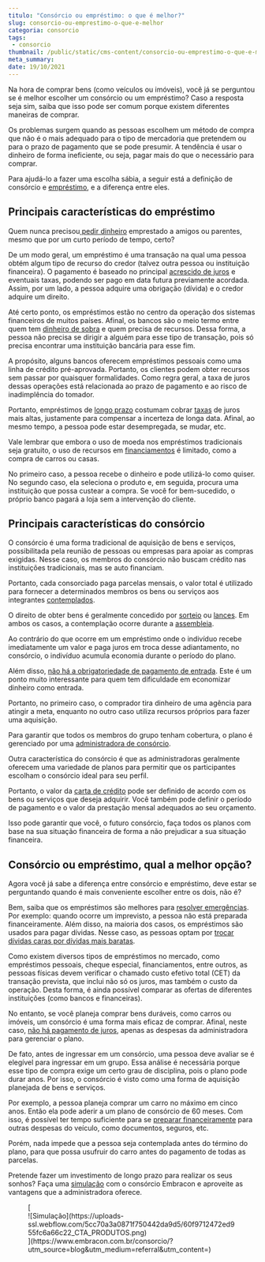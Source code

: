```yaml
---
titulo: "Consórcio ou empréstimo: o que é melhor?"
slug: consorcio-ou-emprestimo-o-que-e-melhor
categoria: consorcio
tags:
 - consorcio
thumbnail: /public/static/cms-content/consorcio-ou-emprestimo-o-que-e-melhor.jpg
meta_summary: 
date: 19/10/2021
---
```

Na hora de comprar bens (como veículos ou imóveis), você já se perguntou se é melhor escolher um consórcio ou um empréstimo? Caso a resposta seja sim, saiba que isso pode ser comum porque existem diferentes maneiras de comprar.

Os problemas surgem quando as pessoas escolhem um método de compra que não é o mais adequado para o tipo de mercadoria que pretendem ou para o prazo de pagamento que se pode presumir. A tendência é usar o dinheiro de forma ineficiente, ou seja, pagar mais do que o necessário para comprar.

Para ajudá-lo a fazer uma escolha sábia, a seguir está a definição de consórcio e [empréstimo](https://www.embracon.com.br/blog/financiamento-emprestimo-ou-consorcio-conheca-todas-as-opcoes), e a diferença entre eles.

Principais características do empréstimo 
-----------------------------------------

Quem nunca precisou[ pedir dinheiro](https://www.embracon.com.br/blog/como-juntar-dinheiro-ainda-este-ano) emprestado a amigos ou parentes, mesmo que por um curto período de tempo, certo?

De um modo geral, um empréstimo é uma transação na qual uma pessoa obtém algum tipo de recurso do credor (talvez outra pessoa ou instituição financeira). O pagamento é baseado no principal [acrescido de juros](https://www.embracon.com.br/blog/como-os-juros-afetam-a-sua-vida) e eventuais taxas, podendo ser pago em data futura previamente acordada. Assim, por um lado, a pessoa adquire uma obrigação (dívida) e o credor adquire um direito.

Até certo ponto, os empréstimos estão no centro da operação dos sistemas financeiros de muitos países. Afinal, os bancos são o meio termo entre quem tem [dinheiro de sobra](https://www.embracon.com.br/blog/comece-a-poupar-dinheiro-ainda-em-2021) e quem precisa de recursos. Dessa forma, a pessoa não precisa se dirigir a alguém para esse tipo de transação, pois só precisa encontrar uma instituição bancária para esse fim.

A propósito, alguns bancos oferecem empréstimos pessoais como uma linha de crédito pré-aprovada. Portanto, os clientes podem obter recursos sem passar por quaisquer formalidades. Como regra geral, a taxa de juros dessas operações está relacionada ao prazo de pagamento e ao risco de inadimplência do tomador.

Portanto, empréstimos de [longo prazo](https://www.embracon.com.br/blog/como-investir-em-curto-medio-e-longo-prazo) costumam cobrar [taxas](https://www.embracon.com.br/blog/quais-sao-as-principais-taxas-do-consorcio) de juros mais altas, justamente para compensar a incerteza de longa data. Afinal, ao mesmo tempo, a pessoa pode estar desempregada, se mudar, etc.

Vale lembrar que embora o uso de moeda nos empréstimos tradicionais seja gratuito, o uso de recursos em [financiamentos](https://www.embracon.com.br/blog/financiamento-ou-consorcio-o-que-e-melhor-na-compra-de-um-imovel) é limitado, como a compra de carros ou casas.

No primeiro caso, a pessoa recebe o dinheiro e pode utilizá-lo como quiser. No segundo caso, ela seleciona o produto e, em seguida, procura uma instituição que possa custear a compra. Se você for bem-sucedido, o próprio banco pagará a loja sem a intervenção do cliente.

Principais características do consórcio 
----------------------------------------

O consórcio é uma forma tradicional de aquisição de bens e serviços, possibilitada pela reunião de pessoas ou empresas para apoiar as compras exigidas. Nesse caso, os membros do consórcio não buscam crédito nas instituições tradicionais, mas se auto financiam.

Portanto, cada consorciado paga parcelas mensais, o valor total é utilizado para fornecer a determinados membros os bens ou serviços aos integrantes [contemplados](https://www.embracon.com.br/blog/como-ser-contemplado-mais-rapido-no-consorcio).

O direito de obter bens é geralmente concedido por [sorteio](https://www.embracon.com.br/conhecaoconsorcio/como-sao-realizados-os-sorteios-nas-assembleias) ou [lances](https://www.embracon.com.br/blog/como-funcionam-os-tipos-de-lances-no-consorcio). Em ambos os casos, a contemplação ocorre durante a [assembleia](https://www.embracon.com.br/blog/o-que-e-a-assembleia-de-consorcio).

Ao contrário do que ocorre em um empréstimo onde o indivíduo recebe imediatamente um valor e paga juros em troca desse adiantamento, no consórcio, o indivíduo acumula economia durante o período do plano.

Além disso, [não há a obrigatoriedade de pagamento de entrada](https://www.embracon.com.br/blog/consorcio-nao-tem-entrada-saiba-mais). Este é um ponto muito interessante para quem tem dificuldade em economizar dinheiro como entrada.

Portanto, no primeiro caso, o comprador tira dinheiro de uma agência para atingir a meta, enquanto no outro caso utiliza recursos próprios para fazer uma aquisição.

Para garantir que todos os membros do grupo tenham cobertura, o plano é gerenciado por uma [administradora de consórcio](https://www.embracon.com.br/blog/afinal-o-que-uma-administradora-de-consorcio-faz).

Outra característica do consórcio é que as administradoras geralmente oferecem uma variedade de planos para permitir que os participantes escolham o consórcio ideal para seu perfil.

Portanto, o valor da [carta de crédito](https://www.embracon.com.br/carta-de-credito) pode ser definido de acordo com os bens ou serviços que deseja adquirir. Você também pode definir o período de pagamento e o valor da prestação mensal adequados ao seu orçamento.

Isso pode garantir que você, o futuro consórcio, faça todos os planos com base na sua situação financeira de forma a não prejudicar a sua situação financeira.

Consórcio ou empréstimo, qual a melhor opção? 
----------------------------------------------

Agora você já sabe a diferença entre consórcio e empréstimo, deve estar se perguntando quando é mais conveniente escolher entre os dois, não é?

Bem, saiba que os empréstimos são melhores para [resolver emergências](https://www.embracon.com.br/blog/como-fazer-uma-reserva-de-emergencia). Por exemplo: quando ocorre um imprevisto, a pessoa não está preparada financeiramente. Além disso, na maioria dos casos, os empréstimos são usados ​​para pagar dívidas. Nesse caso, as pessoas optam por [trocar dívidas caras por dívidas mais baratas](https://www.embracon.com.br/blog/dicas-para-sair-das-dividas).

Como existem diversos tipos de empréstimos no mercado, como empréstimos pessoais, cheque especial, financiamentos, entre outros, as pessoas físicas devem verificar o chamado custo efetivo total (CET) da transação prevista, que inclui não só os juros, mas também o custo da operação. Desta forma, é ainda possível comparar as ofertas de diferentes instituições (como bancos e financeiras).

No entanto, se você planeja comprar bens duráveis, como carros ou imóveis, um consórcio é uma forma mais eficaz de comprar. Afinal, neste caso, [não há pagamento de juros](https://www.embracon.com.br/blog/parcela-de-consorcio-tem-juros), apenas as despesas da administradora para gerenciar o plano.

De fato, antes de ingressar em um consórcio, uma pessoa deve avaliar se é elegível para ingressar em um grupo. Essa análise é necessária porque esse tipo de compra exige um certo grau de disciplina, pois o plano pode durar anos. Por isso, o consórcio é visto como uma forma de aquisição planejada de bens e serviços.

Por exemplo, a pessoa planeja comprar um carro no máximo em cinco anos. Então ela pode aderir a um plano de consórcio de 60 meses. Com isso, é possível ter tempo suficiente para se [preparar financeiramente](https://www.embracon.com.br/blog/5-passos-para-se-planejar-financeiramente-para-2021) para outras despesas do veículo, como documentos, seguros, etc.

Porém, nada impede que a pessoa seja contemplada antes do término do plano, para que possa usufruir do carro antes do pagamento de todas as parcelas.

Pretende fazer um investimento de longo prazo para realizar os seus sonhos? Faça uma [simulação](https://www.embracon.com.br/servicos/simulacao-de-consorcio) com o consórcio Embracon e aproveite as vantagens que a administradora oferece.

<figure class="w-richtext-figure-type-image w-richtext-align-center">[<div>![Simulação](https://uploads-ssl.webflow.com/5cc70a3a0871f750442da9d5/60f9712472ed955fc6a66c22_CTA_PRODUTOS.png)</div>](https://www.embracon.com.br/consorcio/?utm_source=blog&utm_medium=referral&utm_content=)</figure>
